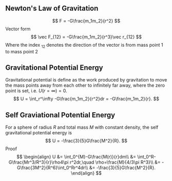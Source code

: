 ## Newton's Law of Gravitation
$$
F = -G\frac{m_1m_2}{r^2}
$$
Vector form
$$
\vec F_{12} = -G\frac{m_1m_2}{r^3}\vec r_{12}
$$
Where the index $_{12}$ denotes the direction of the vector is from mass point 1 to mass point 2
## Gravitational Potential Energy
Gravitational potential is define as the work produced by gravitation to move the mass points away from each other to infinitely far away, where the zero point is set, i.e. $U(r=\infty) = 0$. 
$$
U = \int_r^\infty -G\frac{m_1m_2}{r^2}dr = -G\frac{m_1m_2}{r}.
$$
## Self Graviational Potential Energy
For a sphere of radius $R$ and total mass $M$ with constant density, the self gravitational potential energy is
$$
U = -\frac{3}{5}G\frac{M^2}{R}.
$$
Proof
$$
\begin{align}
U &= \int_0^{M}-G\frac{M(r)}{r}dm\\
&= \int_0^R-G\frac{Mr^3/R^3}{r}\rho4\pi r^2dr,\quad \rho=\frac{M}{4/3\pi R^3}\\
&= -G\frac{3M^2}{R^6}\int_0^Rr^4dr\\
&= -\frac{3}{5}G\frac{M^2}{R}.
\end{align}
$$
